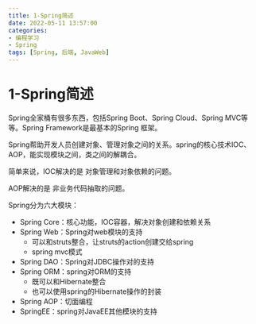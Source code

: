 ```yaml
---
title: 1-Spring简述
date: 2022-05-11 13:57:00
categories: 
- 编程学习
- Spring
tags: [Spring, 后端, JavaWeb]
---
```





# 1-Spring简述

Spring全家桶有很多东西，包括Spring Boot、Spring Cloud、Spring MVC等等。Spring Framework是最基本的Spring 框架。

Spring帮助开发人员创建对象、管理对象之间的关系。spring的核心技术IOC、AOP，能实现模块之间，类之间的解耦合。

简单来说，IOC解决的是 对象管理和对象依赖的问题。

AOP解决的是 非业务代码抽取的问题。

Spring分为六大模块：

- Spring Core：核心功能，IOC容器，解决对象创建和依赖关系
- Spring Web：Spring对web模块的支持
  - 可以和struts整合，让struts的action创建交给spring
  - spring mvc模式
- Spring DAO：Spring对JDBC操作对的支持
- Spring ORM：spring对ORM的支持
  - 既可以和Hibernate整合
  - 也可以使用spring的Hibernate操作的封装
- Spring AOP：切面编程
- SpringEE：spring对JavaEE其他模块的支持